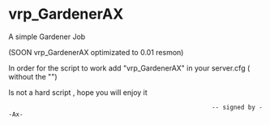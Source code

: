 # vrp_GardenerAX
A simple Gardener Job

(SOON vrp_GardenerAX optimizated to 0.01 resmon)

In order for the script to work add "vrp_GardenerAX" in your server.cfg ( without the "")

Is not a hard script , hope you will enjoy it

                                                            -- signed by --Ax-
